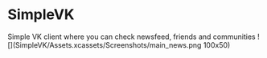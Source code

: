 # SimpleVK

Simple VK client where you can check newsfeed, friends and communities
![](SimpleVK/Assets.xcassets/Screenshots/main_news.png 100x50)
